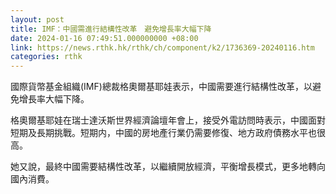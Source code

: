 ```yaml
---
layout: post
title: IMF：中國需進行結構性改革　避免增長率大幅下降
date: 2024-01-16 07:49:51.000000000 +08:00
link: https://news.rthk.hk/rthk/ch/component/k2/1736369-20240116.htm
categories: rthk
---
```


國際貨幣基金組織(IMF)總裁格奧爾基耶娃表示，中國需要進行結構性改革，以避免增長率大幅下降。

格奧爾基耶娃在瑞士達沃斯世界經濟論壇年會上，接受外電訪問時表示，中國面對短期及長期挑戰。短期内，中國的房地產行業仍需要修復、地方政府債務水平也很高。

她又說，最終中國需要結構性改革，以繼續開放經濟，平衡增長模式，更多地轉向國內消費。
